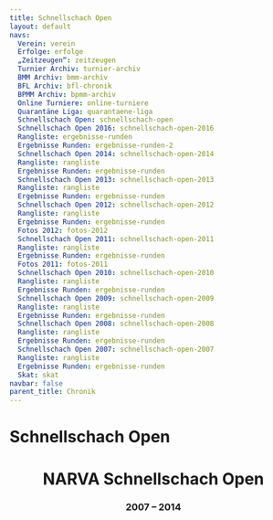 ```yaml
---
title: Schnellschach Open 
layout: default
navs:
  Verein: verein
  Erfolge: erfolge
  „Zeitzeugen“: zeitzeugen
  Turnier Archiv: turnier-archiv
  BMM Archiv: bmm-archiv
  BFL Archiv: bfl-chronik
  BPMM Archiv: bpmm-archiv
  Online Turniere: online-turniere
  Quarantäne Liga: quarantaene-liga
  Schnellschach Open: schnellschach-open
  Schnellschach Open 2016: schnellschach-open-2016
  Rangliste: ergebnisse-runden
  Ergebnisse Runden: ergebnisse-runden-2
  Schnellschach Open 2014: schnellschach-open-2014
  Rangliste: rangliste
  Ergebnisse Runden: ergebnisse-runden
  Schnellschach Open 2013: schnellschach-open-2013
  Rangliste: rangliste
  Ergebnisse Runden: ergebnisse-runden
  Schnellschach Open 2012: schnellschach-open-2012
  Rangliste: rangliste
  Ergebnisse Runden: ergebnisse-runden
  Fotos 2012: fotos-2012
  Schnellschach Open 2011: schnellschach-open-2011
  Rangliste: rangliste
  Ergebnisse Runden: ergebnisse-runden
  Fotos 2011: fotos-2011
  Schnellschach Open 2010: schnellschach-open-2010
  Rangliste: rangliste
  Ergebnisse Runden: ergebnisse-runden
  Schnellschach Open 2009: schnellschach-open-2009
  Rangliste: rangliste
  Ergebnisse Runden: ergebnisse-runden
  Schnellschach Open 2008: schnellschach-open-2008
  Rangliste: rangliste
  Ergebnisse Runden: ergebnisse-runden
  Schnellschach Open 2007: schnellschach-open-2007
  Rangliste: rangliste
  Ergebnisse Runden: ergebnisse-runden
  Skat: skat
navbar: false
parent_title: Chronik
---
```

<div class="post-128 page type-page status-publish hentry" id="post-128">
<h1 class="entry-title">Schnellschach Open</h1>
<div class="entry-content">
<h1 class="heading1" id="a1" style="text-align: center;">NARVA Schnellschach Open</h1>
<h3 class="heading3" id="a2" style="text-align: center;">2007 – 2014</h3>
<div class="supsystic-table-loader spinner"></div><div class="supsystic-tables-wrap" id="supsystic-table-9_16550" style=" visibility: hidden; "><table class="supsystic-table border compact nowrap lightboxImg cell-border" data-auto-index="off" data-currency-format="$1,000.00" data-date-format="DD.MM.YYYY" data-features='["auto_width","after_table_loaded_script"]' data-from-history="0" data-head="on" data-head-rows-count="1" data-id="9" data-lang="German" data-lightbox-img="" data-merged="[]" data-override='{"emptyTable":"","info":"","infoEmpty":"","infoFiltered":"","lengthMenu":"","search":"","zeroRecords":"","file":"German"}' data-pagination-length="50,100,All" data-percent-format="10.00%" data-responsive-mode="0" data-search-value="" data-searching-settings='{"minChars":"0"}' data-time-format="HH:mm" data-title="Die Sieger" data-view-id="9_16550" id="supsystic-table-9"><thead><tr><th class="bold htCenter color-121111 bg-5893a3" data-cell-id="A1" data-cell-type="text" data-db-index="1" data-order="Jahr" data-original-value="Jahr" data-x="0" data-y="1">Jahr </th><th class="bold htCenter color-121111 bg-5893a3" data-cell-id="B1" data-cell-type="text" data-db-index="1" data-order="Sieger" data-original-value="Sieger" data-x="1" data-y="1">Sieger </th><th class="bold htCenter color-121111 bg-5893a3" data-cell-id="C1" data-cell-type="text" data-db-index="1" data-order="Verein" data-original-value="Verein" data-x="2" data-y="1">Verein </th></tr></thead><tbody><tr><td class="" data-cell-format-type="number" data-cell-id="A2" data-cell-type="text" data-db-index="2" data-order="2016" data-original-value="2016" data-x="0" data-y="2">2016 </td><td class="" data-cell-id="B2" data-cell-type="text" data-db-index="2" data-order="Peter Hintze" data-original-value="Peter Hintze" data-x="1" data-y="2">Peter Hintze </td><td class="" data-cell-id="C2" data-cell-type="text" data-db-index="2" data-order="SC Zugzwang 95 e.V." data-original-value="SC Zugzwang 95 e.V." data-x="2" data-y="2">SC Zugzwang 95 e.V. </td></tr><tr><td class="bg-d9d0d9" data-cell-format-type="number" data-cell-id="A3" data-cell-type="text" data-db-index="3" data-order="2015" data-original-value="2015" data-x="0" data-y="3">2015 </td><td class="bg-d9d0d9" data-cell-id="B3" data-cell-type="text" data-db-index="3" data-order="kein Turnier" data-original-value="kein Turnier" data-x="1" data-y="3">kein Turnier </td><td class="bg-d9d0d9" data-cell-id="C3" data-cell-type="text" data-db-index="3" data-order="" data-original-value="" data-x="2" data-y="3"></td></tr><tr><td class="" data-cell-format-type="number" data-cell-id="A4" data-cell-type="text" data-db-index="4" data-order="2014" data-original-value="2014" data-x="0" data-y="4">2014 </td><td class="" data-cell-id="B4" data-cell-type="text" data-db-index="4" data-order="Lars Vollbrecht " data-original-value="Lars Vollbrecht " data-x="1" data-y="4">Lars Vollbrecht </td><td class="" data-cell-id="C4" data-cell-type="text" data-db-index="4" data-order="SF Siemensstadt " data-original-value="SF Siemensstadt " data-x="2" data-y="4">SF Siemensstadt </td></tr><tr><td class="" data-cell-format-type="number" data-cell-id="A5" data-cell-type="text" data-db-index="5" data-order="2013" data-original-value="2013" data-x="0" data-y="5">2013 </td><td class="" data-cell-id="B5" data-cell-type="text" data-db-index="5" data-order="GM Sergey Kalinitschew" data-original-value="GM Sergey Kalinitschew" data-x="1" data-y="5">GM Sergey Kalinitschew </td><td class="" data-cell-id="C5" data-cell-type="text" data-db-index="5" data-order="SC Kreuzberg e.V. " data-original-value="SC Kreuzberg e.V. " data-x="2" data-y="5">SC Kreuzberg e.V. </td></tr><tr><td class="" data-cell-format-type="number" data-cell-id="A6" data-cell-type="text" data-db-index="6" data-order="2012" data-original-value="2012" data-x="0" data-y="6">2012 </td><td class="" data-cell-id="B6" data-cell-type="text" data-db-index="6" data-order="GM Martin Krämer " data-original-value="GM Martin Krämer " data-x="1" data-y="6">GM Martin Krämer </td><td class="" data-cell-id="C6" data-cell-type="text" data-db-index="6" data-order="Sfrd. Berlin 1903 e.V. " data-original-value="Sfrd. Berlin 1903 e.V. " data-x="2" data-y="6">Sfrd. Berlin 1903 e.V. </td></tr><tr><td class="" data-cell-format-type="number" data-cell-id="A7" data-cell-type="text" data-db-index="7" data-order="2011" data-original-value="2011" data-x="0" data-y="7">2011 </td><td class="" data-cell-id="B7" data-cell-type="text" data-db-index="7" data-order="IM Ulf von Herman " data-original-value="IM Ulf von Herman " data-x="1" data-y="7">IM Ulf von Herman </td><td class="" data-cell-id="C7" data-cell-type="text" data-db-index="7" data-order="SK König Tegel 1949 e.V. " data-original-value="SK König Tegel 1949 e.V. " data-x="2" data-y="7">SK König Tegel 1949 e.V. </td></tr><tr><td class="" data-cell-format-type="number" data-cell-id="A8" data-cell-type="text" data-db-index="8" data-order="2010" data-original-value="2010" data-x="0" data-y="8">2010 </td><td class="" data-cell-id="B8" data-cell-type="text" data-db-index="8" data-order="FM Dirk Paulsen " data-original-value="FM Dirk Paulsen " data-x="1" data-y="8">FM Dirk Paulsen </td><td class="" data-cell-id="C8" data-cell-type="text" data-db-index="8" data-order="SG Lasker Steglitz-Wilmersdorf " data-original-value="SG Lasker Steglitz-Wilmersdorf " data-x="2" data-y="8">SG Lasker Steglitz-Wilmersdorf </td></tr><tr><td class="" data-cell-format-type="number" data-cell-id="A9" data-cell-type="text" data-db-index="9" data-order="2009" data-original-value="2009" data-x="0" data-y="9">2009 </td><td class="" data-cell-id="B9" data-cell-type="text" data-db-index="9" data-order="Manfred Lenhardt " data-original-value="Manfred Lenhardt " data-x="1" data-y="9">Manfred Lenhardt </td><td class="" data-cell-id="C9" data-cell-type="text" data-db-index="9" data-order="SC Weisse Dame " data-original-value="SC Weisse Dame " data-x="2" data-y="9">SC Weisse Dame </td></tr><tr><td class="" data-cell-format-type="number" data-cell-id="A10" data-cell-type="text" data-db-index="10" data-order="2008" data-original-value="2008" data-x="0" data-y="10">2008 </td><td class="" data-cell-id="B10" data-cell-type="text" data-db-index="10" data-order="Peter Hintze " data-original-value="Peter Hintze " data-x="1" data-y="10">Peter Hintze </td><td class="" data-cell-id="C10" data-cell-type="text" data-db-index="10" data-order="SC Zugzwang 95 e.V. " data-original-value="SC Zugzwang 95 e.V. " data-x="2" data-y="10">SC Zugzwang 95 e.V. </td></tr><tr><td class="" data-cell-format-type="number" data-cell-id="A11" data-cell-type="text" data-db-index="11" data-order="2007" data-original-value="2007" data-x="0" data-y="11">2007 </td><td class="" data-cell-id="B11" data-cell-type="text" data-db-index="11" data-order="Gregor Spieß " data-original-value="Gregor Spieß " data-x="1" data-y="11">Gregor Spieß </td><td class="" data-cell-id="C11" data-cell-type="text" data-db-index="11" data-order="SV Empor Berlin " data-original-value="SV Empor Berlin " data-x="2" data-y="11">SV Empor Berlin </td></tr></tbody></table><!-- /#supsystic-table-9.supsystic-table --></div><!-- /.supsystic-tables-wrap --><!-- Tables Generator by Supsystic --><!-- Version:1.10.12 --><!-- http://supsystic.com/ -->
<div class="supsystic-table-loader spinner"></div><div class="supsystic-tables-wrap" id="supsystic-table-10_21663" style=" visibility: hidden; "><table class="supsystic-table border compact nowrap lightboxImg cell-border" data-auto-index="off" data-currency-format="$1,000.00" data-date-format="DD.MM.YYYY" data-features='["auto_width"]' data-from-history="0" data-head="on" data-id="10" data-lang="German" data-lightbox-img="" data-merged="[]" data-override='{"file":"German","emptyTable":"","info":"","infoEmpty":"","infoFiltered":"","lengthMenu":"","search":"","zeroRecords":""}' data-pagination-length="50,100,All" data-percent-format="10.00%" data-responsive-mode="0" data-search-value="" data-time-format="HH:mm" data-title="Der Beste U18 Spieler" data-view-id="10_21663" id="supsystic-table-10"><thead><tr><th class="bold color-080808 htCenter bg-5893a3" data-cell-id="A1" data-cell-type="text" data-db-index="1" data-order="Jahr" data-original-value="Jahr" data-x="0" data-y="1">Jahr </th><th class="bold color-080808 htCenter bg-5893a3" data-cell-id="B1" data-cell-type="text" data-db-index="1" data-order="Sieger" data-original-value="Sieger" data-x="1" data-y="1">Sieger </th><th class="bold color-080808 htCenter bg-5893a3" data-cell-id="C1" data-cell-type="text" data-db-index="1" data-order="Verein" data-original-value="Verein" data-x="2" data-y="1">Verein </th></tr></thead><tbody><tr><td class="" data-cell-id="A2" data-cell-type="text" data-db-index="2" data-order="2016" data-original-value="2016" data-x="0" data-y="2">2016 </td><td class="" data-cell-id="B2" data-cell-type="text" data-db-index="2" data-order="Nikolai Nitsche" data-original-value="Nikolai Nitsche" data-x="1" data-y="2">Nikolai Nitsche </td><td class="" data-cell-id="C2" data-cell-type="text" data-db-index="2" data-order="SV Empor Berlin" data-original-value="SV Empor Berlin" data-x="2" data-y="2">SV Empor Berlin </td></tr><tr><td class="bg-d9d0d9" data-cell-id="A3" data-cell-type="text" data-db-index="3" data-order="2015" data-original-value="2015" data-x="0" data-y="3">2015 </td><td class="bg-d9d0d9" data-cell-id="B3" data-cell-type="text" data-db-index="3" data-order="kein Turnier" data-original-value="kein Turnier" data-x="1" data-y="3">kein Turnier </td><td class="bg-d9d0d9" data-cell-id="C3" data-cell-type="text" data-db-index="3" data-order="" data-original-value="" data-x="2" data-y="3"></td></tr><tr><td class="" data-cell-id="A4" data-cell-type="text" data-db-index="4" data-order="2014" data-original-value="2014" data-x="0" data-y="4">2014 </td><td class="" data-cell-id="B4" data-cell-type="text" data-db-index="4" data-order="keiner am Start " data-original-value="keiner am Start " data-x="1" data-y="4">keiner am Start </td><td class="" data-cell-id="C4" data-cell-type="text" data-db-index="4" data-order="" data-original-value="" data-x="2" data-y="4"></td></tr><tr><td class="" data-cell-id="A5" data-cell-type="text" data-db-index="5" data-order="2013" data-original-value="2013" data-x="0" data-y="5">2013 </td><td class="" data-cell-id="B5" data-cell-type="text" data-db-index="5" data-order="Jirawat Wierzbicki " data-original-value="Jirawat Wierzbicki " data-x="1" data-y="5">Jirawat Wierzbicki </td><td class="" data-cell-id="C5" data-cell-type="text" data-db-index="5" data-order="TuS Makkabi Berlin " data-original-value="TuS Makkabi Berlin " data-x="2" data-y="5">TuS Makkabi Berlin </td></tr><tr><td class="" data-cell-id="A6" data-cell-type="text" data-db-index="6" data-order="2012" data-original-value="2012" data-x="0" data-y="6">2012 </td><td class="" data-cell-id="B6" data-cell-type="text" data-db-index="6" data-order="Nils Torzinski " data-original-value="Nils Torzinski " data-x="1" data-y="6">Nils Torzinski </td><td class="" data-cell-id="C6" data-cell-type="text" data-db-index="6" data-order="Schachunion Berlin e.V. " data-original-value="Schachunion Berlin e.V. " data-x="2" data-y="6">Schachunion Berlin e.V. </td></tr><tr><td class="" data-cell-id="A7" data-cell-type="text" data-db-index="7" data-order="2011" data-original-value="2011" data-x="0" data-y="7">2011 </td><td class="" data-cell-id="B7" data-cell-type="text" data-db-index="7" data-order="Jirawat Wierzbicki " data-original-value="Jirawat Wierzbicki " data-x="1" data-y="7">Jirawat Wierzbicki </td><td class="" data-cell-id="C7" data-cell-type="text" data-db-index="7" data-order="TuS Makkabi Berlin " data-original-value="TuS Makkabi Berlin " data-x="2" data-y="7">TuS Makkabi Berlin </td></tr><tr><td class="" data-cell-id="A8" data-cell-type="text" data-db-index="8" data-order="2010" data-original-value="2010" data-x="0" data-y="8">2010 </td><td class="" data-cell-id="B8" data-cell-type="text" data-db-index="8" data-order="Caner Kazman " data-original-value="Caner Kazman " data-x="1" data-y="8">Caner Kazman </td><td class="" data-cell-id="C8" data-cell-type="text" data-db-index="8" data-order="SV Empor Berlin " data-original-value="SV Empor Berlin " data-x="2" data-y="8">SV Empor Berlin </td></tr><tr><td class="" data-cell-id="A9" data-cell-type="text" data-db-index="9" data-order="2009" data-original-value="2009" data-x="0" data-y="9">2009 </td><td class="" data-cell-id="B9" data-cell-type="text" data-db-index="9" data-order="Jirawat Wierzbicki " data-original-value="Jirawat Wierzbicki " data-x="1" data-y="9">Jirawat Wierzbicki </td><td class="" data-cell-id="C9" data-cell-type="text" data-db-index="9" data-order="SG Grün-Weiß Baumschulenweg " data-original-value="SG Grün-Weiß Baumschulenweg " data-x="2" data-y="9">SG Grün-Weiß Baumschulenweg </td></tr><tr><td class="" data-cell-id="A10" data-cell-type="text" data-db-index="10" data-order="2008" data-original-value="2008" data-x="0" data-y="10">2008 </td><td class="" data-cell-id="B10" data-cell-type="text" data-db-index="10" data-order="Cosmin Alexandru Ivascu " data-original-value="Cosmin Alexandru Ivascu " data-x="1" data-y="10">Cosmin Alexandru Ivascu </td><td class="" data-cell-id="C10" data-cell-type="text" data-db-index="10" data-order="SC Rotation Pankow " data-original-value="SC Rotation Pankow " data-x="2" data-y="10">SC Rotation Pankow </td></tr><tr><td class="" data-cell-id="A11" data-cell-type="text" data-db-index="11" data-order="2007" data-original-value="2007" data-x="0" data-y="11">2007 </td><td class="" data-cell-id="B11" data-cell-type="text" data-db-index="11" data-order="Friedrich Koch " data-original-value="Friedrich Koch " data-x="1" data-y="11">Friedrich Koch </td><td class="" data-cell-id="C11" data-cell-type="text" data-db-index="11" data-order="SV Empor Berlin " data-original-value="SV Empor Berlin " data-x="2" data-y="11">SV Empor Berlin </td></tr></tbody></table><!-- /#supsystic-table-10.supsystic-table --></div><!-- /.supsystic-tables-wrap --><!-- Tables Generator by Supsystic --><!-- Version:1.10.12 --><!-- http://supsystic.com/ -->
<div class="supsystic-table-loader spinner"></div><div class="supsystic-tables-wrap" id="supsystic-table-11_36486" style=" visibility: hidden; "><table class="supsystic-table border compact nowrap lightboxImg cell-border" data-auto-index="off" data-currency-format="$1,000.00" data-date-format="DD.MM.YYYY" data-features='["auto_width"]' data-from-history="0" data-head="on" data-id="11" data-lang="German" data-lightbox-img="" data-merged="[]" data-override='{"file":"German","emptyTable":"","info":"","infoEmpty":"","infoFiltered":"","lengthMenu":"","search":"","zeroRecords":""}' data-pagination-length="50,100,All" data-percent-format="10.00%" data-responsive-mode="0" data-search-value="" data-time-format="HH:mm" data-title="Der Beste Senior" data-view-id="11_36486" id="supsystic-table-11"><thead><tr><th class="bold color-0a0a0a htCenter bg-5893a3" data-cell-id="A1" data-cell-type="text" data-db-index="1" data-order="Jahr" data-original-value="Jahr" data-x="0" data-y="1">Jahr </th><th class="bold color-0a0a0a htCenter bg-5893a3" data-cell-id="B1" data-cell-type="text" data-db-index="1" data-order="Sieger" data-original-value="Sieger" data-x="1" data-y="1">Sieger </th><th class="bold color-0a0a0a htCenter bg-5893a3" data-cell-id="C1" data-cell-type="text" data-db-index="1" data-order="Verein" data-original-value="Verein" data-x="2" data-y="1">Verein </th></tr></thead><tbody><tr><td class="" data-cell-id="A2" data-cell-type="text" data-db-index="2" data-order="2016" data-original-value="2016" data-x="0" data-y="2">2016 </td><td class="" data-cell-id="B2" data-cell-type="text" data-db-index="2" data-order="Dr.Hans Dieter Maetzing " data-original-value="Dr.Hans Dieter Maetzing " data-x="1" data-y="2">Dr.Hans Dieter Maetzing </td><td class="" data-cell-id="C2" data-cell-type="text" data-db-index="2" data-order="SG Narva Berlin e.V. " data-original-value="SG Narva Berlin e.V. " data-x="2" data-y="2">SG Narva Berlin e.V. </td></tr><tr><td class="bg-d9d0d9" data-cell-id="A3" data-cell-type="text" data-db-index="3" data-order="2015" data-original-value="2015" data-x="0" data-y="3">2015 </td><td class="bg-d9d0d9" data-cell-id="B3" data-cell-type="text" data-db-index="3" data-order="kein Turnier" data-original-value="kein Turnier" data-x="1" data-y="3">kein Turnier </td><td class="bg-d9d0d9" data-cell-id="C3" data-cell-type="text" data-db-index="3" data-order="" data-original-value="" data-x="2" data-y="3"></td></tr><tr><td class="" data-cell-id="A4" data-cell-type="text" data-db-index="4" data-order="2014" data-original-value="2014" data-x="0" data-y="4">2014 </td><td class="" data-cell-id="B4" data-cell-type="text" data-db-index="4" data-order="Dr.Hans Dieter Maetzing " data-original-value="Dr.Hans Dieter Maetzing " data-x="1" data-y="4">Dr.Hans Dieter Maetzing </td><td class="" data-cell-id="C4" data-cell-type="text" data-db-index="4" data-order="SG Narva Berlin e.V. " data-original-value="SG Narva Berlin e.V. " data-x="2" data-y="4">SG Narva Berlin e.V. </td></tr><tr><td class="" data-cell-id="A5" data-cell-type="text" data-db-index="5" data-order="2013" data-original-value="2013" data-x="0" data-y="5">2013 </td><td class="" data-cell-id="B5" data-cell-type="text" data-db-index="5" data-order="Dr.Hans Dieter Maetzing " data-original-value="Dr.Hans Dieter Maetzing " data-x="1" data-y="5">Dr.Hans Dieter Maetzing </td><td class="" data-cell-id="C5" data-cell-type="text" data-db-index="5" data-order="SG Narva Berlin e.V. " data-original-value="SG Narva Berlin e.V. " data-x="2" data-y="5">SG Narva Berlin e.V. </td></tr><tr><td class="" data-cell-id="A6" data-cell-type="text" data-db-index="6" data-order="2012" data-original-value="2012" data-x="0" data-y="6">2012 </td><td class="" data-cell-id="B6" data-cell-type="text" data-db-index="6" data-order="Dr.Hans Dieter Maetzing " data-original-value="Dr.Hans Dieter Maetzing " data-x="1" data-y="6">Dr.Hans Dieter Maetzing </td><td class="" data-cell-id="C6" data-cell-type="text" data-db-index="6" data-order="SG Narva Berlin e.V. " data-original-value="SG Narva Berlin e.V. " data-x="2" data-y="6">SG Narva Berlin e.V. </td></tr><tr><td class="" data-cell-id="A7" data-cell-type="text" data-db-index="7" data-order="2011" data-original-value="2011" data-x="0" data-y="7">2011 </td><td class="" data-cell-id="B7" data-cell-type="text" data-db-index="7" data-order="Erik Allgaier " data-original-value="Erik Allgaier " data-x="1" data-y="7">Erik Allgaier </td><td class="" data-cell-id="C7" data-cell-type="text" data-db-index="7" data-order="Betriebsschach BVG Helmholtz " data-original-value="Betriebsschach BVG Helmholtz " data-x="2" data-y="7">Betriebsschach BVG Helmholtz </td></tr><tr><td class="" data-cell-id="A8" data-cell-type="text" data-db-index="8" data-order="2010" data-original-value="2010" data-x="0" data-y="8">2010 </td><td class="" data-cell-id="B8" data-cell-type="text" data-db-index="8" data-order="Werner Püschel " data-original-value="Werner Püschel " data-x="1" data-y="8">Werner Püschel </td><td class="" data-cell-id="C8" data-cell-type="text" data-db-index="8" data-order="SG Lasker Steglitz-Wilmersdorf " data-original-value="SG Lasker Steglitz-Wilmersdorf " data-x="2" data-y="8">SG Lasker Steglitz-Wilmersdorf </td></tr><tr><td class="" data-cell-id="A9" data-cell-type="text" data-db-index="9" data-order="2009" data-original-value="2009" data-x="0" data-y="9">2009 </td><td class="" data-cell-id="B9" data-cell-type="text" data-db-index="9" data-order="Dr.Hans Dieter Maetzing " data-original-value="Dr.Hans Dieter Maetzing " data-x="1" data-y="9">Dr.Hans Dieter Maetzing </td><td class="" data-cell-id="C9" data-cell-type="text" data-db-index="9" data-order="SG Narva Berlin e.V. " data-original-value="SG Narva Berlin e.V. " data-x="2" data-y="9">SG Narva Berlin e.V. </td></tr><tr><td class="" data-cell-id="A10" data-cell-type="text" data-db-index="10" data-order="2008" data-original-value="2008" data-x="0" data-y="10">2008 </td><td class="" data-cell-id="B10" data-cell-type="text" data-db-index="10" data-order="Horst Kaiser " data-original-value="Horst Kaiser " data-x="1" data-y="10">Horst Kaiser </td><td class="" data-cell-id="C10" data-cell-type="text" data-db-index="10" data-order="DB/BSW Deutsche Bahn " data-original-value="DB/BSW Deutsche Bahn " data-x="2" data-y="10">DB/BSW Deutsche Bahn </td></tr><tr><td class="" data-cell-id="A11" data-cell-type="text" data-db-index="11" data-order="2007" data-original-value="2007" data-x="0" data-y="11">2007 </td><td class="" data-cell-id="B11" data-cell-type="text" data-db-index="11" data-order="nicht ausgewertet " data-original-value="nicht ausgewertet " data-x="1" data-y="11">nicht ausgewertet </td><td class="" data-cell-id="C11" data-cell-type="text" data-db-index="11" data-order="" data-original-value="" data-x="2" data-y="11"></td></tr></tbody></table><!-- /#supsystic-table-11.supsystic-table --></div><!-- /.supsystic-tables-wrap --><!-- Tables Generator by Supsystic --><!-- Version:1.10.12 --><!-- http://supsystic.com/ -->
<div class="supsystic-table-loader spinner"></div><div class="supsystic-tables-wrap" id="supsystic-table-12_44160" style=" visibility: hidden; "><table class="supsystic-table border compact nowrap lightboxImg cell-border" data-auto-index="off" data-currency-format="$1,000.00" data-date-format="DD.MM.YYYY" data-features='["auto_width"]' data-from-history="0" data-head="on" data-id="12" data-lang="German" data-lightbox-img="" data-merged="[]" data-override='{"file":"German","emptyTable":"","info":"","infoEmpty":"","infoFiltered":"","lengthMenu":"","search":"","zeroRecords":""}' data-pagination-length="50,100,All" data-percent-format="10.00%" data-responsive-mode="0" data-search-value="" data-time-format="HH:mm" data-title="Der Beste Narva Spieler" data-view-id="12_44160" id="supsystic-table-12"><thead><tr><th class="bold color-080808 bg-5893a3 htCenter" data-cell-id="A1" data-cell-type="text" data-db-index="1" data-order="Jahr" data-original-value="Jahr" data-x="0" data-y="1">Jahr </th><th class="bold color-080808 bg-5893a3 htCenter" data-cell-id="B1" data-cell-type="text" data-db-index="1" data-order="Sieger" data-original-value="Sieger" data-x="1" data-y="1">Sieger </th><th class="bold color-080808 bg-5893a3 htCenter" data-cell-id="C1" data-cell-type="text" data-db-index="1" data-order="Platz Gesamt" data-original-value="Platz Gesamt" data-x="2" data-y="1">Platz Gesamt </th></tr></thead><tbody><tr><td class="" data-cell-id="A2" data-cell-type="text" data-db-index="2" data-order="2016" data-original-value="2016" data-x="0" data-y="2">2016 </td><td class="" data-cell-id="B2" data-cell-type="text" data-db-index="2" data-order="Rudolf Lange" data-original-value="Rudolf Lange" data-x="1" data-y="2">Rudolf Lange </td><td class="" data-cell-id="C2" data-cell-type="text" data-db-index="2" data-order="8." data-original-value="8." data-x="2" data-y="2">8. </td></tr><tr><td class="bg-d9d0d9" data-cell-id="A3" data-cell-type="text" data-db-index="3" data-order="2015" data-original-value="2015" data-x="0" data-y="3">2015 </td><td class="bg-d9d0d9" data-cell-id="B3" data-cell-type="text" data-db-index="3" data-order="kein Turnier" data-original-value="kein Turnier" data-x="1" data-y="3">kein Turnier </td><td class="bg-d9d0d9" data-cell-id="C3" data-cell-type="text" data-db-index="3" data-order="" data-original-value="" data-x="2" data-y="3"></td></tr><tr><td class="" data-cell-id="A4" data-cell-type="text" data-db-index="4" data-order="2014" data-original-value="2014" data-x="0" data-y="4">2014 </td><td class="" data-cell-id="B4" data-cell-type="text" data-db-index="4" data-order="Rudolf Lange " data-original-value="Rudolf Lange " data-x="1" data-y="4">Rudolf Lange </td><td class="" data-cell-id="C4" data-cell-type="text" data-db-index="4" data-order="4." data-original-value="4." data-x="2" data-y="4">4. </td></tr><tr><td class="" data-cell-id="A5" data-cell-type="text" data-db-index="5" data-order="2013" data-original-value="2013" data-x="0" data-y="5">2013 </td><td class="" data-cell-id="B5" data-cell-type="text" data-db-index="5" data-order="Dr.Hans Dieter Maetzing " data-original-value="Dr.Hans Dieter Maetzing " data-x="1" data-y="5">Dr.Hans Dieter Maetzing </td><td class="" data-cell-id="C5" data-cell-type="text" data-db-index="5" data-order="9." data-original-value="9." data-x="2" data-y="5">9. </td></tr><tr><td class="" data-cell-id="A6" data-cell-type="text" data-db-index="6" data-order="2012" data-original-value="2012" data-x="0" data-y="6">2012 </td><td class="" data-cell-id="B6" data-cell-type="text" data-db-index="6" data-order="Dr.Hans Dieter Maetzing " data-original-value="Dr.Hans Dieter Maetzing " data-x="1" data-y="6">Dr.Hans Dieter Maetzing </td><td class="" data-cell-id="C6" data-cell-type="text" data-db-index="6" data-order="11." data-original-value="11." data-x="2" data-y="6">11. </td></tr><tr><td class="" data-cell-id="A7" data-cell-type="text" data-db-index="7" data-order="2011" data-original-value="2011" data-x="0" data-y="7">2011 </td><td class="" data-cell-id="B7" data-cell-type="text" data-db-index="7" data-order="Tomas Segerberg " data-original-value="Tomas Segerberg " data-x="1" data-y="7">Tomas Segerberg </td><td class="" data-cell-id="C7" data-cell-type="text" data-db-index="7" data-order="5." data-original-value="5." data-x="2" data-y="7">5. </td></tr><tr><td class="" data-cell-id="A8" data-cell-type="text" data-db-index="8" data-order="2010" data-original-value="2010" data-x="0" data-y="8">2010 </td><td class="" data-cell-id="B8" data-cell-type="text" data-db-index="8" data-order="Rudolf Lange " data-original-value="Rudolf Lange " data-x="1" data-y="8">Rudolf Lange </td><td class="" data-cell-id="C8" data-cell-type="text" data-db-index="8" data-order="14." data-original-value="14." data-x="2" data-y="8">14. </td></tr><tr><td class="" data-cell-id="A9" data-cell-type="text" data-db-index="9" data-order="2009" data-original-value="2009" data-x="0" data-y="9">2009 </td><td class="" data-cell-id="B9" data-cell-type="text" data-db-index="9" data-order="Dr.Hans Dieter Maetzing " data-original-value="Dr.Hans Dieter Maetzing " data-x="1" data-y="9">Dr.Hans Dieter Maetzing </td><td class="" data-cell-id="C9" data-cell-type="text" data-db-index="9" data-order="4." data-original-value="4." data-x="2" data-y="9">4. </td></tr><tr><td class="" data-cell-id="A10" data-cell-type="text" data-db-index="10" data-order="2008" data-original-value="2008" data-x="0" data-y="10">2008 </td><td class="" data-cell-id="B10" data-cell-type="text" data-db-index="10" data-order="Rudolf Dvorsky " data-original-value="Rudolf Dvorsky " data-x="1" data-y="10">Rudolf Dvorsky </td><td class="" data-cell-id="C10" data-cell-type="text" data-db-index="10" data-order="5." data-original-value="5." data-x="2" data-y="10">5. </td></tr><tr><td class="" data-cell-id="A11" data-cell-type="text" data-db-index="11" data-order="2007" data-original-value="2007" data-x="0" data-y="11">2007 </td><td class="" data-cell-id="B11" data-cell-type="text" data-db-index="11" data-order="Rudolf Dvorsky " data-original-value="Rudolf Dvorsky " data-x="1" data-y="11">Rudolf Dvorsky </td><td class="" data-cell-id="C11" data-cell-type="text" data-db-index="11" data-order="10." data-original-value="10." data-x="2" data-y="11">10. </td></tr></tbody></table><!-- /#supsystic-table-12.supsystic-table --></div><!-- /.supsystic-tables-wrap --><!-- Tables Generator by Supsystic --><!-- Version:1.10.12 --><!-- http://supsystic.com/ -->
<div class="supsystic-table-loader spinner"></div><div class="supsystic-tables-wrap" id="supsystic-table-13_17271" style=" visibility: hidden; "><table class="supsystic-table border compact nowrap lightboxImg cell-border" data-auto-index="off" data-currency-format="$1,000.00" data-date-format="DD.MM.YYYY" data-features='["auto_width"]' data-from-history="0" data-head="on" data-id="13" data-lang="German" data-lightbox-img="" data-merged="[]" data-override='{"file":"German","emptyTable":"","info":"","infoEmpty":"","infoFiltered":"","lengthMenu":"","search":"","zeroRecords":""}' data-pagination-length="50,100,All" data-percent-format="10.00%" data-responsive-mode="0" data-search-value="" data-time-format="HH:mm" data-title="Schnellschach Open Rangliste" data-view-id="13_17271" id="supsystic-table-13"><thead><tr><th class="bold color-000000 htCenter bg-5893a3" data-cell-id="A1" data-cell-type="text" data-db-index="1" data-order="Name" data-original-value="Name" data-x="0" data-y="1">Name </th><th class="bold color-000000 htCenter bg-5893a3" data-cell-id="B1" data-cell-type="text" data-db-index="1" data-order="Punkte" data-original-value="Punkte" data-x="1" data-y="1">Punkte </th><th class="bold color-000000 htCenter bg-5893a3" data-cell-id="C1" data-cell-type="text" data-db-index="1" data-order="Teilnahmen" data-original-value="Teilnahmen" data-x="2" data-y="1">Teilnahmen </th></tr></thead><tbody><tr><td class="" data-cell-id="A2" data-cell-type="text" data-db-index="2" data-order="Lange,Rudolf" data-original-value="Lange,Rudolf" data-x="0" data-y="2">Lange,Rudolf </td><td class="" data-cell-id="B2" data-cell-type="text" data-db-index="2" data-order="22,0" data-original-value="22,0" data-x="1" data-y="2">22,0 </td><td class="" data-cell-id="C2" data-cell-type="text" data-db-index="2" data-order="7" data-original-value="7" data-x="2" data-y="2">7 </td></tr><tr><td class="" data-cell-id="A3" data-cell-type="text" data-db-index="3" data-order="Hahlbohm,Matthias" data-original-value="Hahlbohm,Matthias" data-x="0" data-y="3">Hahlbohm,Matthias </td><td class="" data-cell-id="B3" data-cell-type="text" data-db-index="3" data-order="18,5" data-original-value="18,5" data-x="1" data-y="3">18,5 </td><td class="" data-cell-id="C3" data-cell-type="text" data-db-index="3" data-order="5" data-original-value="5" data-x="2" data-y="3">5 </td></tr><tr><td class="" data-cell-id="A4" data-cell-type="text" data-db-index="4" data-order="Maetzing,Hans-Dieter,Dr." data-original-value="Maetzing,Hans-Dieter,Dr." data-x="0" data-y="4">Maetzing,Hans-Dieter,Dr. </td><td class="" data-cell-id="B4" data-cell-type="text" data-db-index="4" data-order="18,0" data-original-value="18,0" data-x="1" data-y="4">18,0 </td><td class="" data-cell-id="C4" data-cell-type="text" data-db-index="4" data-order="5" data-original-value="5" data-x="2" data-y="4">5 </td></tr><tr><td class="" data-cell-id="A5" data-cell-type="text" data-db-index="5" data-order="Pröschild,Matthias" data-original-value="Pröschild,Matthias" data-x="0" data-y="5">Pröschild,Matthias </td><td class="" data-cell-id="B5" data-cell-type="text" data-db-index="5" data-order="14,5" data-original-value="14,5" data-x="1" data-y="5">14,5 </td><td class="" data-cell-id="C5" data-cell-type="text" data-db-index="5" data-order="4" data-original-value="4" data-x="2" data-y="5">4 </td></tr><tr><td class="" data-cell-id="A6" data-cell-type="text" data-db-index="6" data-order="Wierzbicki,Jan-Daniel" data-original-value="Wierzbicki,Jan-Daniel" data-x="0" data-y="6">Wierzbicki,Jan-Daniel </td><td class="" data-cell-id="B6" data-cell-type="text" data-db-index="6" data-order="14,5" data-original-value="14,5" data-x="1" data-y="6">14,5 </td><td class="" data-cell-id="C6" data-cell-type="text" data-db-index="6" data-order="4" data-original-value="4" data-x="2" data-y="6">4 </td></tr><tr><td class="" data-cell-id="A7" data-cell-type="text" data-db-index="7" data-order="Fitzke,Ulrich" data-original-value="Fitzke,Ulrich" data-x="0" data-y="7">Fitzke,Ulrich </td><td class="" data-cell-id="B7" data-cell-type="text" data-db-index="7" data-order="14,5" data-original-value="14,5" data-x="1" data-y="7">14,5 </td><td class="" data-cell-id="C7" data-cell-type="text" data-db-index="7" data-order="5" data-original-value="5" data-x="2" data-y="7">5 </td></tr><tr><td class="" data-cell-id="A8" data-cell-type="text" data-db-index="8" data-order="Zeidler,Uwe" data-original-value="Zeidler,Uwe" data-x="0" data-y="8">Zeidler,Uwe </td><td class="" data-cell-id="B8" data-cell-type="text" data-db-index="8" data-order="14,5" data-original-value="14,5" data-x="1" data-y="8">14,5 </td><td class="" data-cell-id="C8" data-cell-type="text" data-db-index="8" data-order="4" data-original-value="4" data-x="2" data-y="8">4 </td></tr><tr><td class="" data-cell-id="A9" data-cell-type="text" data-db-index="9" data-order="Segerberg,Tomas" data-original-value="Segerberg,Tomas" data-x="0" data-y="9">Segerberg,Tomas </td><td class="" data-cell-id="B9" data-cell-type="text" data-db-index="9" data-order="13,5" data-original-value="13,5" data-x="1" data-y="9">13,5 </td><td class="" data-cell-id="C9" data-cell-type="text" data-db-index="9" data-order="3" data-original-value="3" data-x="2" data-y="9">3 </td></tr><tr><td class="" data-cell-id="A10" data-cell-type="text" data-db-index="10" data-order="Paulsen,Dirk,FM" data-original-value="Paulsen,Dirk,FM" data-x="0" data-y="10">Paulsen,Dirk,FM </td><td class="" data-cell-id="B10" data-cell-type="text" data-db-index="10" data-order="12,5" data-original-value="12,5" data-x="1" data-y="10">12,5 </td><td class="" data-cell-id="C10" data-cell-type="text" data-db-index="10" data-order="2" data-original-value="2" data-x="2" data-y="10">2 </td></tr><tr><td class="" data-cell-id="A11" data-cell-type="text" data-db-index="11" data-order="Idaczek,Günter" data-original-value="Idaczek,Günter" data-x="0" data-y="11">Idaczek,Günter </td><td class="" data-cell-id="B11" data-cell-type="text" data-db-index="11" data-order="12,0" data-original-value="12,0" data-x="1" data-y="11">12,0 </td><td class="" data-cell-id="C11" data-cell-type="text" data-db-index="11" data-order="3" data-original-value="3" data-x="2" data-y="11">3 </td></tr><tr><td class="" data-cell-id="A12" data-cell-type="text" data-db-index="12" data-order="Krefenstein,Sergej" data-original-value="Krefenstein,Sergej" data-x="0" data-y="12">Krefenstein,Sergej </td><td class="" data-cell-id="B12" data-cell-type="text" data-db-index="12" data-order="11,5" data-original-value="11,5" data-x="1" data-y="12">11,5 </td><td class="" data-cell-id="C12" data-cell-type="text" data-db-index="12" data-order="3" data-original-value="3" data-x="2" data-y="12">3 </td></tr><tr><td class="" data-cell-id="A13" data-cell-type="text" data-db-index="13" data-order="Von Herman,Ulf,IM" data-original-value="Von Herman,Ulf,IM" data-x="0" data-y="13">Von Herman,Ulf,IM </td><td class="" data-cell-id="B13" data-cell-type="text" data-db-index="13" data-order="11,0" data-original-value="11,0" data-x="1" data-y="13">11,0 </td><td class="" data-cell-id="C13" data-cell-type="text" data-db-index="13" data-order="2" data-original-value="2" data-x="2" data-y="13">2 </td></tr><tr><td class="" data-cell-id="A14" data-cell-type="text" data-db-index="14" data-order="Wierzbicki,Jirawat" data-original-value="Wierzbicki,Jirawat" data-x="0" data-y="14">Wierzbicki,Jirawat </td><td class="" data-cell-id="B14" data-cell-type="text" data-db-index="14" data-order="11,0" data-original-value="11,0" data-x="1" data-y="14">11,0 </td><td class="" data-cell-id="C14" data-cell-type="text" data-db-index="14" data-order="4" data-original-value="4" data-x="2" data-y="14">4 </td></tr><tr><td class="" data-cell-id="A15" data-cell-type="text" data-db-index="15" data-order="Kohlmeyer,Dagobert" data-original-value="Kohlmeyer,Dagobert" data-x="0" data-y="15">Kohlmeyer,Dagobert </td><td class="" data-cell-id="B15" data-cell-type="text" data-db-index="15" data-order="10,0" data-original-value="10,0" data-x="1" data-y="15">10,0 </td><td class="" data-cell-id="C15" data-cell-type="text" data-db-index="15" data-order="3" data-original-value="3" data-x="2" data-y="15">3 </td></tr><tr><td class="" data-cell-id="A16" data-cell-type="text" data-db-index="16" data-order="Vu,Philippe" data-original-value="Vu,Philippe" data-x="0" data-y="16">Vu,Philippe </td><td class="" data-cell-id="B16" data-cell-type="text" data-db-index="16" data-order="10,0" data-original-value="10,0" data-x="1" data-y="16">10,0 </td><td class="" data-cell-id="C16" data-cell-type="text" data-db-index="16" data-order="2" data-original-value="2" data-x="2" data-y="16">2 </td></tr><tr><td class="" data-cell-id="A17" data-cell-type="text" data-db-index="17" data-order="Mielke,Sven" data-original-value="Mielke,Sven" data-x="0" data-y="17">Mielke,Sven </td><td class="" data-cell-id="B17" data-cell-type="text" data-db-index="17" data-order="10,0" data-original-value="10,0" data-x="1" data-y="17">10,0 </td><td class="" data-cell-id="C17" data-cell-type="text" data-db-index="17" data-order="3" data-original-value="3" data-x="2" data-y="17">3 </td></tr><tr><td class="" data-cell-id="A18" data-cell-type="text" data-db-index="18" data-order="Kasper,Mike" data-original-value="Kasper,Mike" data-x="0" data-y="18">Kasper,Mike </td><td class="" data-cell-id="B18" data-cell-type="text" data-db-index="18" data-order="9,5" data-original-value="9,5" data-x="1" data-y="18">9,5 </td><td class="" data-cell-id="C18" data-cell-type="text" data-db-index="18" data-order="3" data-original-value="3" data-x="2" data-y="18">3 </td></tr><tr><td class="" data-cell-id="A19" data-cell-type="text" data-db-index="19" data-order="Mahn,Franko" data-original-value="Mahn,Franko" data-x="0" data-y="19">Mahn,Franko </td><td class="" data-cell-id="B19" data-cell-type="text" data-db-index="19" data-order="9,5" data-original-value="9,5" data-x="1" data-y="19">9,5 </td><td class="" data-cell-id="C19" data-cell-type="text" data-db-index="19" data-order="2" data-original-value="2" data-x="2" data-y="19">2 </td></tr><tr><td class="" data-cell-id="A20" data-cell-type="text" data-db-index="20" data-order="Jaeger,Andre" data-original-value="Jaeger,Andre" data-x="0" data-y="20">Jaeger,Andre </td><td class="" data-cell-id="B20" data-cell-type="text" data-db-index="20" data-order="9,0" data-original-value="9,0" data-x="1" data-y="20">9,0 </td><td class="" data-cell-id="C20" data-cell-type="text" data-db-index="20" data-order="2" data-original-value="2" data-x="2" data-y="20">2 </td></tr><tr><td class="" data-cell-id="A21" data-cell-type="text" data-db-index="21" data-order="Poseck,Steffen" data-original-value="Poseck,Steffen" data-x="0" data-y="21">Poseck,Steffen </td><td class="" data-cell-id="B21" data-cell-type="text" data-db-index="21" data-order="9,0" data-original-value="9,0" data-x="1" data-y="21">9,0 </td><td class="" data-cell-id="C21" data-cell-type="text" data-db-index="21" data-order="2" data-original-value="2" data-x="2" data-y="21">2 </td></tr><tr><td class="" data-cell-id="A22" data-cell-type="text" data-db-index="22" data-order="Frübing,Thomas" data-original-value="Frübing,Thomas" data-x="0" data-y="22">Frübing,Thomas </td><td class="" data-cell-id="B22" data-cell-type="text" data-db-index="22" data-order="9,0" data-original-value="9,0" data-x="1" data-y="22">9,0 </td><td class="" data-cell-id="C22" data-cell-type="text" data-db-index="22" data-order="2" data-original-value="2" data-x="2" data-y="22">2 </td></tr><tr><td class="" data-cell-id="A23" data-cell-type="text" data-db-index="23" data-order="Hoffmann,Uwe" data-original-value="Hoffmann,Uwe" data-x="0" data-y="23">Hoffmann,Uwe </td><td class="" data-cell-id="B23" data-cell-type="text" data-db-index="23" data-order="8,5" data-original-value="8,5" data-x="1" data-y="23">8,5 </td><td class="" data-cell-id="C23" data-cell-type="text" data-db-index="23" data-order="2" data-original-value="2" data-x="2" data-y="23">2 </td></tr><tr><td class="" data-cell-id="A24" data-cell-type="text" data-db-index="24" data-order="Mietzelfeldt,Gerhard" data-original-value="Mietzelfeldt,Gerhard" data-x="0" data-y="24">Mietzelfeldt,Gerhard </td><td class="" data-cell-id="B24" data-cell-type="text" data-db-index="24" data-order="8,0" data-original-value="8,0" data-x="1" data-y="24">8,0 </td><td class="" data-cell-id="C24" data-cell-type="text" data-db-index="24" data-order="3" data-original-value="3" data-x="2" data-y="24">3 </td></tr><tr><td class="" data-cell-id="A25" data-cell-type="text" data-db-index="25" data-order="Laurin,Dirk" data-original-value="Laurin,Dirk" data-x="0" data-y="25">Laurin,Dirk </td><td class="" data-cell-id="B25" data-cell-type="text" data-db-index="25" data-order="8,0" data-original-value="8,0" data-x="1" data-y="25">8,0 </td><td class="" data-cell-id="C25" data-cell-type="text" data-db-index="25" data-order="4" data-original-value="4" data-x="2" data-y="25">4 </td></tr><tr><td class="" data-cell-id="A26" data-cell-type="text" data-db-index="26" data-order="Allgaier,Erik" data-original-value="Allgaier,Erik" data-x="0" data-y="26">Allgaier,Erik </td><td class="" data-cell-id="B26" data-cell-type="text" data-db-index="26" data-order="7,5" data-original-value="7,5" data-x="1" data-y="26">7,5 </td><td class="" data-cell-id="C26" data-cell-type="text" data-db-index="26" data-order="2" data-original-value="2" data-x="2" data-y="26">2 </td></tr><tr><td class="" data-cell-id="A27" data-cell-type="text" data-db-index="27" data-order="Lenhardt,Manfred" data-original-value="Lenhardt,Manfred" data-x="0" data-y="27">Lenhardt,Manfred </td><td class="" data-cell-id="B27" data-cell-type="text" data-db-index="27" data-order="7,5" data-original-value="7,5" data-x="1" data-y="27">7,5 </td><td class="" data-cell-id="C27" data-cell-type="text" data-db-index="27" data-order="2" data-original-value="2" data-x="2" data-y="27">2 </td></tr><tr><td class="" data-cell-id="A28" data-cell-type="text" data-db-index="28" data-order="Krämer,Martin,GM" data-original-value="Krämer,Martin,GM" data-x="0" data-y="28">Krämer,Martin,GM </td><td class="" data-cell-id="B28" data-cell-type="text" data-db-index="28" data-order="7,0" data-original-value="7,0" data-x="1" data-y="28">7,0 </td><td class="" data-cell-id="C28" data-cell-type="text" data-db-index="28" data-order="1" data-original-value="1" data-x="2" data-y="28">1 </td></tr><tr><td class="" data-cell-id="A29" data-cell-type="text" data-db-index="29" data-order="Lange,Ronald" data-original-value="Lange,Ronald" data-x="0" data-y="29">Lange,Ronald </td><td class="" data-cell-id="B29" data-cell-type="text" data-db-index="29" data-order="7,0" data-original-value="7,0" data-x="1" data-y="29">7,0 </td><td class="" data-cell-id="C29" data-cell-type="text" data-db-index="29" data-order="3" data-original-value="3" data-x="2" data-y="29">3 </td></tr><tr><td class="" data-cell-id="A30" data-cell-type="text" data-db-index="30" data-order="Bunk,Dietmar" data-original-value="Bunk,Dietmar" data-x="0" data-y="30">Bunk,Dietmar </td><td class="" data-cell-id="B30" data-cell-type="text" data-db-index="30" data-order="6,5" data-original-value="6,5" data-x="1" data-y="30">6,5 </td><td class="" data-cell-id="C30" data-cell-type="text" data-db-index="30" data-order="2" data-original-value="2" data-x="2" data-y="30">2 </td></tr><tr><td class="" data-cell-id="A31" data-cell-type="text" data-db-index="31" data-order="Kalinitschew,Sergey,GM" data-original-value="Kalinitschew,Sergey,GM" data-x="0" data-y="31">Kalinitschew,Sergey,GM </td><td class="" data-cell-id="B31" data-cell-type="text" data-db-index="31" data-order="6,0" data-original-value="6,0" data-x="1" data-y="31">6,0 </td><td class="" data-cell-id="C31" data-cell-type="text" data-db-index="31" data-order="1" data-original-value="1" data-x="2" data-y="31">1 </td></tr><tr><td class="" data-cell-id="A32" data-cell-type="text" data-db-index="32" data-order="Müller,Erhard" data-original-value="Müller,Erhard" data-x="0" data-y="32">Müller,Erhard </td><td class="" data-cell-id="B32" data-cell-type="text" data-db-index="32" data-order="6,0" data-original-value="6,0" data-x="1" data-y="32">6,0 </td><td class="" data-cell-id="C32" data-cell-type="text" data-db-index="32" data-order="2" data-original-value="2" data-x="2" data-y="32">2 </td></tr><tr><td class="" data-cell-id="A33" data-cell-type="text" data-db-index="33" data-order="Flemmig,Frithjof" data-original-value="Flemmig,Frithjof" data-x="0" data-y="33">Flemmig,Frithjof </td><td class="" data-cell-id="B33" data-cell-type="text" data-db-index="33" data-order="6,0" data-original-value="6,0" data-x="1" data-y="33">6,0 </td><td class="" data-cell-id="C33" data-cell-type="text" data-db-index="33" data-order="3" data-original-value="3" data-x="2" data-y="33">3 </td></tr><tr><td class="" data-cell-id="A34" data-cell-type="text" data-db-index="34" data-order="Vollbrecht,Lars" data-original-value="Vollbrecht,Lars" data-x="0" data-y="34">Vollbrecht,Lars </td><td class="" data-cell-id="B34" data-cell-type="text" data-db-index="34" data-order="5,5" data-original-value="5,5" data-x="1" data-y="34">5,5 </td><td class="" data-cell-id="C34" data-cell-type="text" data-db-index="34" data-order="1" data-original-value="1" data-x="2" data-y="34">1 </td></tr><tr><td class="" data-cell-id="A35" data-cell-type="text" data-db-index="35" data-order="Müller,Johannes" data-original-value="Müller,Johannes" data-x="0" data-y="35">Müller,Johannes </td><td class="" data-cell-id="B35" data-cell-type="text" data-db-index="35" data-order="5,5" data-original-value="5,5" data-x="1" data-y="35">5,5 </td><td class="" data-cell-id="C35" data-cell-type="text" data-db-index="35" data-order="1" data-original-value="1" data-x="2" data-y="35">1 </td></tr><tr><td class="" data-cell-id="A36" data-cell-type="text" data-db-index="36" data-order="Schenk,Jonatan" data-original-value="Schenk,Jonatan" data-x="0" data-y="36">Schenk,Jonatan </td><td class="" data-cell-id="B36" data-cell-type="text" data-db-index="36" data-order="5,0" data-original-value="5,0" data-x="1" data-y="36">5,0 </td><td class="" data-cell-id="C36" data-cell-type="text" data-db-index="36" data-order="2" data-original-value="2" data-x="2" data-y="36">2 </td></tr><tr><td class="" data-cell-id="A37" data-cell-type="text" data-db-index="37" data-order="Torzinski,Nils" data-original-value="Torzinski,Nils" data-x="0" data-y="37">Torzinski,Nils </td><td class="" data-cell-id="B37" data-cell-type="text" data-db-index="37" data-order="5,0" data-original-value="5,0" data-x="1" data-y="37">5,0 </td><td class="" data-cell-id="C37" data-cell-type="text" data-db-index="37" data-order="1" data-original-value="1" data-x="2" data-y="37">1 </td></tr><tr><td class="" data-cell-id="A38" data-cell-type="text" data-db-index="38" data-order="Salzberg,Gregor" data-original-value="Salzberg,Gregor" data-x="0" data-y="38">Salzberg,Gregor </td><td class="" data-cell-id="B38" data-cell-type="text" data-db-index="38" data-order="5,0" data-original-value="5,0" data-x="1" data-y="38">5,0 </td><td class="" data-cell-id="C38" data-cell-type="text" data-db-index="38" data-order="1" data-original-value="1" data-x="2" data-y="38">1 </td></tr><tr><td class="" data-cell-id="A39" data-cell-type="text" data-db-index="39" data-order="Hintze,Peter" data-original-value="Hintze,Peter" data-x="0" data-y="39">Hintze,Peter </td><td class="" data-cell-id="B39" data-cell-type="text" data-db-index="39" data-order="5,0" data-original-value="5,0" data-x="1" data-y="39">5,0 </td><td class="" data-cell-id="C39" data-cell-type="text" data-db-index="39" data-order="1" data-original-value="1" data-x="2" data-y="39">1 </td></tr><tr><td class="" data-cell-id="A40" data-cell-type="text" data-db-index="40" data-order="Sharenkov,Ilya" data-original-value="Sharenkov,Ilya" data-x="0" data-y="40">Sharenkov,Ilya </td><td class="" data-cell-id="B40" data-cell-type="text" data-db-index="40" data-order="4,5" data-original-value="4,5" data-x="1" data-y="40">4,5 </td><td class="" data-cell-id="C40" data-cell-type="text" data-db-index="40" data-order="1" data-original-value="1" data-x="2" data-y="40">1 </td></tr><tr><td class="" data-cell-id="A41" data-cell-type="text" data-db-index="41" data-order="Calamar,George" data-original-value="Calamar,George" data-x="0" data-y="41">Calamar,George </td><td class="" data-cell-id="B41" data-cell-type="text" data-db-index="41" data-order="4,5" data-original-value="4,5" data-x="1" data-y="41">4,5 </td><td class="" data-cell-id="C41" data-cell-type="text" data-db-index="41" data-order="2" data-original-value="2" data-x="2" data-y="41">2 </td></tr><tr><td class="" data-cell-id="A42" data-cell-type="text" data-db-index="42" data-order="Bodzyn,Karsten" data-original-value="Bodzyn,Karsten" data-x="0" data-y="42">Bodzyn,Karsten </td><td class="" data-cell-id="B42" data-cell-type="text" data-db-index="42" data-order="4,5" data-original-value="4,5" data-x="1" data-y="42">4,5 </td><td class="" data-cell-id="C42" data-cell-type="text" data-db-index="42" data-order="1" data-original-value="1" data-x="2" data-y="42">1 </td></tr><tr><td class="" data-cell-id="A43" data-cell-type="text" data-db-index="43" data-order="Schmidt,Robert" data-original-value="Schmidt,Robert" data-x="0" data-y="43">Schmidt,Robert </td><td class="" data-cell-id="B43" data-cell-type="text" data-db-index="43" data-order="4,5" data-original-value="4,5" data-x="1" data-y="43">4,5 </td><td class="" data-cell-id="C43" data-cell-type="text" data-db-index="43" data-order="1" data-original-value="1" data-x="2" data-y="43">1 </td></tr><tr><td class="" data-cell-id="A44" data-cell-type="text" data-db-index="44" data-order="Kazman,Caner" data-original-value="Kazman,Caner" data-x="0" data-y="44">Kazman,Caner </td><td class="" data-cell-id="B44" data-cell-type="text" data-db-index="44" data-order="4,5" data-original-value="4,5" data-x="1" data-y="44">4,5 </td><td class="" data-cell-id="C44" data-cell-type="text" data-db-index="44" data-order="1" data-original-value="1" data-x="2" data-y="44">1 </td></tr><tr><td class="" data-cell-id="A45" data-cell-type="text" data-db-index="45" data-order="Stumpf,Daniel" data-original-value="Stumpf,Daniel" data-x="0" data-y="45">Stumpf,Daniel </td><td class="" data-cell-id="B45" data-cell-type="text" data-db-index="45" data-order="4,0" data-original-value="4,0" data-x="1" data-y="45">4,0 </td><td class="" data-cell-id="C45" data-cell-type="text" data-db-index="45" data-order="1" data-original-value="1" data-x="2" data-y="45">1 </td></tr><tr><td class="" data-cell-id="A46" data-cell-type="text" data-db-index="46" data-order="Neuenbäumer,Jan H" data-original-value="Neuenbäumer,Jan H" data-x="0" data-y="46">Neuenbäumer,Jan H </td><td class="" data-cell-id="B46" data-cell-type="text" data-db-index="46" data-order="4,0" data-original-value="4,0" data-x="1" data-y="46">4,0 </td><td class="" data-cell-id="C46" data-cell-type="text" data-db-index="46" data-order="1" data-original-value="1" data-x="2" data-y="46">1 </td></tr><tr><td class="" data-cell-id="A47" data-cell-type="text" data-db-index="47" data-order="Jürgens,Florian" data-original-value="Jürgens,Florian" data-x="0" data-y="47">Jürgens,Florian </td><td class="" data-cell-id="B47" data-cell-type="text" data-db-index="47" data-order="4,0" data-original-value="4,0" data-x="1" data-y="47">4,0 </td><td class="" data-cell-id="C47" data-cell-type="text" data-db-index="47" data-order="1" data-original-value="1" data-x="2" data-y="47">1 </td></tr><tr><td class="" data-cell-id="A48" data-cell-type="text" data-db-index="48" data-order="Brustkern,Jürgen,FM" data-original-value="Brustkern,Jürgen,FM" data-x="0" data-y="48">Brustkern,Jürgen,FM </td><td class="" data-cell-id="B48" data-cell-type="text" data-db-index="48" data-order="4,0" data-original-value="4,0" data-x="1" data-y="48">4,0 </td><td class="" data-cell-id="C48" data-cell-type="text" data-db-index="48" data-order="1" data-original-value="1" data-x="2" data-y="48">1 </td></tr><tr><td class="" data-cell-id="A49" data-cell-type="text" data-db-index="49" data-order="Pirzai,Kharun M." data-original-value="Pirzai,Kharun M." data-x="0" data-y="49">Pirzai,Kharun M. </td><td class="" data-cell-id="B49" data-cell-type="text" data-db-index="49" data-order="4,0" data-original-value="4,0" data-x="1" data-y="49">4,0 </td><td class="" data-cell-id="C49" data-cell-type="text" data-db-index="49" data-order="1" data-original-value="1" data-x="2" data-y="49">1 </td></tr><tr><td class="" data-cell-id="A50" data-cell-type="text" data-db-index="50" data-order="Nguyen,Anh-Tu" data-original-value="Nguyen,Anh-Tu" data-x="0" data-y="50">Nguyen,Anh-Tu </td><td class="" data-cell-id="B50" data-cell-type="text" data-db-index="50" data-order="4,0" data-original-value="4,0" data-x="1" data-y="50">4,0 </td><td class="" data-cell-id="C50" data-cell-type="text" data-db-index="50" data-order="1" data-original-value="1" data-x="2" data-y="50">1 </td></tr><tr><td class="" data-cell-id="A51" data-cell-type="text" data-db-index="51" data-order="Gretzer,Marcus" data-original-value="Gretzer,Marcus" data-x="0" data-y="51">Gretzer,Marcus </td><td class="" data-cell-id="B51" data-cell-type="text" data-db-index="51" data-order="4,0" data-original-value="4,0" data-x="1" data-y="51">4,0 </td><td class="" data-cell-id="C51" data-cell-type="text" data-db-index="51" data-order="1" data-original-value="1" data-x="2" data-y="51">1 </td></tr><tr><td class="" data-cell-id="A52" data-cell-type="text" data-db-index="52" data-order="Geldner,Gerrit" data-original-value="Geldner,Gerrit" data-x="0" data-y="52">Geldner,Gerrit </td><td class="" data-cell-id="B52" data-cell-type="text" data-db-index="52" data-order="4,0" data-original-value="4,0" data-x="1" data-y="52">4,0 </td><td class="" data-cell-id="C52" data-cell-type="text" data-db-index="52" data-order="1" data-original-value="1" data-x="2" data-y="52">1 </td></tr><tr><td class="" data-cell-id="A53" data-cell-type="text" data-db-index="53" data-order="Batzaya,Ayush" data-original-value="Batzaya,Ayush" data-x="0" data-y="53">Batzaya,Ayush </td><td class="" data-cell-id="B53" data-cell-type="text" data-db-index="53" data-order="4,0" data-original-value="4,0" data-x="1" data-y="53">4,0 </td><td class="" data-cell-id="C53" data-cell-type="text" data-db-index="53" data-order="1" data-original-value="1" data-x="2" data-y="53">1 </td></tr><tr><td class="" data-cell-id="A54" data-cell-type="text" data-db-index="54" data-order="Böttcher,Dietmar" data-original-value="Böttcher,Dietmar" data-x="0" data-y="54">Böttcher,Dietmar </td><td class="" data-cell-id="B54" data-cell-type="text" data-db-index="54" data-order="4,0" data-original-value="4,0" data-x="1" data-y="54">4,0 </td><td class="" data-cell-id="C54" data-cell-type="text" data-db-index="54" data-order="1" data-original-value="1" data-x="2" data-y="54">1 </td></tr><tr><td class="" data-cell-id="A55" data-cell-type="text" data-db-index="55" data-order="Barwich,Alfred" data-original-value="Barwich,Alfred" data-x="0" data-y="55">Barwich,Alfred </td><td class="" data-cell-id="B55" data-cell-type="text" data-db-index="55" data-order="4,0" data-original-value="4,0" data-x="1" data-y="55">4,0 </td><td class="" data-cell-id="C55" data-cell-type="text" data-db-index="55" data-order="1" data-original-value="1" data-x="2" data-y="55">1 </td></tr><tr><td class="" data-cell-id="A56" data-cell-type="text" data-db-index="56" data-order="Pott,Stefan" data-original-value="Pott,Stefan" data-x="0" data-y="56">Pott,Stefan </td><td class="" data-cell-id="B56" data-cell-type="text" data-db-index="56" data-order="4,0" data-original-value="4,0" data-x="1" data-y="56">4,0 </td><td class="" data-cell-id="C56" data-cell-type="text" data-db-index="56" data-order="1" data-original-value="1" data-x="2" data-y="56">1 </td></tr><tr><td class="" data-cell-id="A57" data-cell-type="text" data-db-index="57" data-order="Pürschel,Werner" data-original-value="Pürschel,Werner" data-x="0" data-y="57">Pürschel,Werner </td><td class="" data-cell-id="B57" data-cell-type="text" data-db-index="57" data-order="4,0" data-original-value="4,0" data-x="1" data-y="57">4,0 </td><td class="" data-cell-id="C57" data-cell-type="text" data-db-index="57" data-order="1" data-original-value="1" data-x="2" data-y="57">1 </td></tr><tr><td class="" data-cell-id="A58" data-cell-type="text" data-db-index="58" data-order="Arnold,Rouven" data-original-value="Arnold,Rouven" data-x="0" data-y="58">Arnold,Rouven </td><td class="" data-cell-id="B58" data-cell-type="text" data-db-index="58" data-order="4,0" data-original-value="4,0" data-x="1" data-y="58">4,0 </td><td class="" data-cell-id="C58" data-cell-type="text" data-db-index="58" data-order="1" data-original-value="1" data-x="2" data-y="58">1 </td></tr><tr><td class="" data-cell-id="A59" data-cell-type="text" data-db-index="59" data-order="Spieß,Gregor" data-original-value="Spieß,Gregor" data-x="0" data-y="59">Spieß,Gregor </td><td class="" data-cell-id="B59" data-cell-type="text" data-db-index="59" data-order="4,0" data-original-value="4,0" data-x="1" data-y="59">4,0 </td><td class="" data-cell-id="C59" data-cell-type="text" data-db-index="59" data-order="1" data-original-value="1" data-x="2" data-y="59">1 </td></tr><tr><td class="" data-cell-id="A60" data-cell-type="text" data-db-index="60" data-order="Schwarz,Matthias" data-original-value="Schwarz,Matthias" data-x="0" data-y="60">Schwarz,Matthias </td><td class="" data-cell-id="B60" data-cell-type="text" data-db-index="60" data-order="3,5" data-original-value="3,5" data-x="1" data-y="60">3,5 </td><td class="" data-cell-id="C60" data-cell-type="text" data-db-index="60" data-order="1" data-original-value="1" data-x="2" data-y="60">1 </td></tr><tr><td class="" data-cell-id="A61" data-cell-type="text" data-db-index="61" data-order="Landt,Stefan" data-original-value="Landt,Stefan" data-x="0" data-y="61">Landt,Stefan </td><td class="" data-cell-id="B61" data-cell-type="text" data-db-index="61" data-order="3,5" data-original-value="3,5" data-x="1" data-y="61">3,5 </td><td class="" data-cell-id="C61" data-cell-type="text" data-db-index="61" data-order="1" data-original-value="1" data-x="2" data-y="61">1 </td></tr><tr><td class="" data-cell-id="A62" data-cell-type="text" data-db-index="62" data-order="Major,Vitalij" data-original-value="Major,Vitalij" data-x="0" data-y="62">Major,Vitalij </td><td class="" data-cell-id="B62" data-cell-type="text" data-db-index="62" data-order="3,5" data-original-value="3,5" data-x="1" data-y="62">3,5 </td><td class="" data-cell-id="C62" data-cell-type="text" data-db-index="62" data-order="1" data-original-value="1" data-x="2" data-y="62">1 </td></tr><tr><td class="" data-cell-id="A63" data-cell-type="text" data-db-index="63" data-order="Robeller,Ludwig Franz" data-original-value="Robeller,Ludwig Franz" data-x="0" data-y="63">Robeller,Ludwig Franz </td><td class="" data-cell-id="B63" data-cell-type="text" data-db-index="63" data-order="3,5" data-original-value="3,5" data-x="1" data-y="63">3,5 </td><td class="" data-cell-id="C63" data-cell-type="text" data-db-index="63" data-order="1" data-original-value="1" data-x="2" data-y="63">1 </td></tr><tr><td class="" data-cell-id="A64" data-cell-type="text" data-db-index="64" data-order="Kreisel,Alexander" data-original-value="Kreisel,Alexander" data-x="0" data-y="64">Kreisel,Alexander </td><td class="" data-cell-id="B64" data-cell-type="text" data-db-index="64" data-order="3,5" data-original-value="3,5" data-x="1" data-y="64">3,5 </td><td class="" data-cell-id="C64" data-cell-type="text" data-db-index="64" data-order="3" data-original-value="3" data-x="2" data-y="64">3 </td></tr><tr><td class="" data-cell-id="A65" data-cell-type="text" data-db-index="65" data-order="Koch,Friedrich" data-original-value="Koch,Friedrich" data-x="0" data-y="65">Koch,Friedrich </td><td class="" data-cell-id="B65" data-cell-type="text" data-db-index="65" data-order="3,5" data-original-value="3,5" data-x="1" data-y="65">3,5 </td><td class="" data-cell-id="C65" data-cell-type="text" data-db-index="65" data-order="1" data-original-value="1" data-x="2" data-y="65">1 </td></tr><tr><td class="" data-cell-id="A66" data-cell-type="text" data-db-index="66" data-order="Mayer,Herbert,Dr." data-original-value="Mayer,Herbert,Dr." data-x="0" data-y="66">Mayer,Herbert,Dr. </td><td class="" data-cell-id="B66" data-cell-type="text" data-db-index="66" data-order="3,0" data-original-value="3,0" data-x="1" data-y="66">3,0 </td><td class="" data-cell-id="C66" data-cell-type="text" data-db-index="66" data-order="1" data-original-value="1" data-x="2" data-y="66">1 </td></tr><tr><td class="" data-cell-id="A67" data-cell-type="text" data-db-index="67" data-order="Reissner,Alexander" data-original-value="Reissner,Alexander" data-x="0" data-y="67">Reissner,Alexander </td><td class="" data-cell-id="B67" data-cell-type="text" data-db-index="67" data-order="3,0" data-original-value="3,0" data-x="1" data-y="67">3,0 </td><td class="" data-cell-id="C67" data-cell-type="text" data-db-index="67" data-order="1" data-original-value="1" data-x="2" data-y="67">1 </td></tr><tr><td class="" data-cell-id="A68" data-cell-type="text" data-db-index="68" data-order="Lange,Martin,Dr." data-original-value="Lange,Martin,Dr." data-x="0" data-y="68">Lange,Martin,Dr. </td><td class="" data-cell-id="B68" data-cell-type="text" data-db-index="68" data-order="3,0" data-original-value="3,0" data-x="1" data-y="68">3,0 </td><td class="" data-cell-id="C68" data-cell-type="text" data-db-index="68" data-order="1" data-original-value="1" data-x="2" data-y="68">1 </td></tr><tr><td class="" data-cell-id="A69" data-cell-type="text" data-db-index="69" data-order="Völschow,Andreas" data-original-value="Völschow,Andreas" data-x="0" data-y="69">Völschow,Andreas </td><td class="" data-cell-id="B69" data-cell-type="text" data-db-index="69" data-order="3,0" data-original-value="3,0" data-x="1" data-y="69">3,0 </td><td class="" data-cell-id="C69" data-cell-type="text" data-db-index="69" data-order="1" data-original-value="1" data-x="2" data-y="69">1 </td></tr><tr><td class="" data-cell-id="A70" data-cell-type="text" data-db-index="70" data-order="Baranowski,Peter" data-original-value="Baranowski,Peter" data-x="0" data-y="70">Baranowski,Peter </td><td class="" data-cell-id="B70" data-cell-type="text" data-db-index="70" data-order="3,0" data-original-value="3,0" data-x="1" data-y="70">3,0 </td><td class="" data-cell-id="C70" data-cell-type="text" data-db-index="70" data-order="1" data-original-value="1" data-x="2" data-y="70">1 </td></tr><tr><td class="" data-cell-id="A71" data-cell-type="text" data-db-index="71" data-order="Kralisch,Michael" data-original-value="Kralisch,Michael" data-x="0" data-y="71">Kralisch,Michael </td><td class="" data-cell-id="B71" data-cell-type="text" data-db-index="71" data-order="3,0" data-original-value="3,0" data-x="1" data-y="71">3,0 </td><td class="" data-cell-id="C71" data-cell-type="text" data-db-index="71" data-order="1" data-original-value="1" data-x="2" data-y="71">1 </td></tr><tr><td class="" data-cell-id="A72" data-cell-type="text" data-db-index="72" data-order="Kurbel,Horst-Peter" data-original-value="Kurbel,Horst-Peter" data-x="0" data-y="72">Kurbel,Horst-Peter </td><td class="" data-cell-id="B72" data-cell-type="text" data-db-index="72" data-order="3,0" data-original-value="3,0" data-x="1" data-y="72">3,0 </td><td class="" data-cell-id="C72" data-cell-type="text" data-db-index="72" data-order="1" data-original-value="1" data-x="2" data-y="72">1 </td></tr><tr><td class="" data-cell-id="A73" data-cell-type="text" data-db-index="73" data-order="Kinski,Andreas" data-original-value="Kinski,Andreas" data-x="0" data-y="73">Kinski,Andreas </td><td class="" data-cell-id="B73" data-cell-type="text" data-db-index="73" data-order="3,0" data-original-value="3,0" data-x="1" data-y="73">3,0 </td><td class="" data-cell-id="C73" data-cell-type="text" data-db-index="73" data-order="1" data-original-value="1" data-x="2" data-y="73">1 </td></tr><tr><td class="" data-cell-id="A74" data-cell-type="text" data-db-index="74" data-order="Brehmer,Michael,Dr." data-original-value="Brehmer,Michael,Dr." data-x="0" data-y="74">Brehmer,Michael,Dr. </td><td class="" data-cell-id="B74" data-cell-type="text" data-db-index="74" data-order="3,0" data-original-value="3,0" data-x="1" data-y="74">3,0 </td><td class="" data-cell-id="C74" data-cell-type="text" data-db-index="74" data-order="1" data-original-value="1" data-x="2" data-y="74">1 </td></tr><tr><td class="" data-cell-id="A75" data-cell-type="text" data-db-index="75" data-order="Lachmann,Daniel" data-original-value="Lachmann,Daniel" data-x="0" data-y="75">Lachmann,Daniel </td><td class="" data-cell-id="B75" data-cell-type="text" data-db-index="75" data-order="3,0" data-original-value="3,0" data-x="1" data-y="75">3,0 </td><td class="" data-cell-id="C75" data-cell-type="text" data-db-index="75" data-order="1" data-original-value="1" data-x="2" data-y="75">1 </td></tr><tr><td class="" data-cell-id="A76" data-cell-type="text" data-db-index="76" data-order="Kaiser,Horst" data-original-value="Kaiser,Horst" data-x="0" data-y="76">Kaiser,Horst </td><td class="" data-cell-id="B76" data-cell-type="text" data-db-index="76" data-order="3,0" data-original-value="3,0" data-x="1" data-y="76">3,0 </td><td class="" data-cell-id="C76" data-cell-type="text" data-db-index="76" data-order="1" data-original-value="1" data-x="2" data-y="76">1 </td></tr><tr><td class="" data-cell-id="A77" data-cell-type="text" data-db-index="77" data-order="Heerde,Thomas" data-original-value="Heerde,Thomas" data-x="0" data-y="77">Heerde,Thomas </td><td class="" data-cell-id="B77" data-cell-type="text" data-db-index="77" data-order="3,0" data-original-value="3,0" data-x="1" data-y="77">3,0 </td><td class="" data-cell-id="C77" data-cell-type="text" data-db-index="77" data-order="1" data-original-value="1" data-x="2" data-y="77">1 </td></tr><tr><td class="" data-cell-id="A78" data-cell-type="text" data-db-index="78" data-order="Swidsinski,Andrej" data-original-value="Swidsinski,Andrej" data-x="0" data-y="78">Swidsinski,Andrej </td><td class="" data-cell-id="B78" data-cell-type="text" data-db-index="78" data-order="3,0" data-original-value="3,0" data-x="1" data-y="78">3,0 </td><td class="" data-cell-id="C78" data-cell-type="text" data-db-index="78" data-order="2" data-original-value="2" data-x="2" data-y="78">2 </td></tr><tr><td class="" data-cell-id="A79" data-cell-type="text" data-db-index="79" data-order="Zur,Jan" data-original-value="Zur,Jan" data-x="0" data-y="79">Zur,Jan </td><td class="" data-cell-id="B79" data-cell-type="text" data-db-index="79" data-order="3,0" data-original-value="3,0" data-x="1" data-y="79">3,0 </td><td class="" data-cell-id="C79" data-cell-type="text" data-db-index="79" data-order="1" data-original-value="1" data-x="2" data-y="79">1 </td></tr><tr><td class="" data-cell-id="A80" data-cell-type="text" data-db-index="80" data-order="Schmid,Floyd" data-original-value="Schmid,Floyd" data-x="0" data-y="80">Schmid,Floyd </td><td class="" data-cell-id="B80" data-cell-type="text" data-db-index="80" data-order="3,0" data-original-value="3,0" data-x="1" data-y="80">3,0 </td><td class="" data-cell-id="C80" data-cell-type="text" data-db-index="80" data-order="1" data-original-value="1" data-x="2" data-y="80">1 </td></tr><tr><td class="" data-cell-id="A81" data-cell-type="text" data-db-index="81" data-order="Helmrich,Gabriel" data-original-value="Helmrich,Gabriel" data-x="0" data-y="81">Helmrich,Gabriel </td><td class="" data-cell-id="B81" data-cell-type="text" data-db-index="81" data-order="2,5" data-original-value="2,5" data-x="1" data-y="81">2,5 </td><td class="" data-cell-id="C81" data-cell-type="text" data-db-index="81" data-order="1" data-original-value="1" data-x="2" data-y="81">1 </td></tr><tr><td class="" data-cell-id="A82" data-cell-type="text" data-db-index="82" data-order="Hoppensack,Manfred" data-original-value="Hoppensack,Manfred" data-x="0" data-y="82">Hoppensack,Manfred </td><td class="" data-cell-id="B82" data-cell-type="text" data-db-index="82" data-order="2,5" data-original-value="2,5" data-x="1" data-y="82">2,5 </td><td class="" data-cell-id="C82" data-cell-type="text" data-db-index="82" data-order="1" data-original-value="1" data-x="2" data-y="82">1 </td></tr><tr><td class="" data-cell-id="A83" data-cell-type="text" data-db-index="83" data-order="Lischeid,Kilian" data-original-value="Lischeid,Kilian" data-x="0" data-y="83">Lischeid,Kilian </td><td class="" data-cell-id="B83" data-cell-type="text" data-db-index="83" data-order="2,5" data-original-value="2,5" data-x="1" data-y="83">2,5 </td><td class="" data-cell-id="C83" data-cell-type="text" data-db-index="83" data-order="1" data-original-value="1" data-x="2" data-y="83">1 </td></tr><tr><td class="" data-cell-id="A84" data-cell-type="text" data-db-index="84" data-order="Glase,Johan" data-original-value="Glase,Johan" data-x="0" data-y="84">Glase,Johan </td><td class="" data-cell-id="B84" data-cell-type="text" data-db-index="84" data-order="2,5" data-original-value="2,5" data-x="1" data-y="84">2,5 </td><td class="" data-cell-id="C84" data-cell-type="text" data-db-index="84" data-order="1" data-original-value="1" data-x="2" data-y="84">1 </td></tr><tr><td class="" data-cell-id="A85" data-cell-type="text" data-db-index="85" data-order="Sagol,Bülent Erol" data-original-value="Sagol,Bülent Erol" data-x="0" data-y="85">Sagol,Bülent Erol </td><td class="" data-cell-id="B85" data-cell-type="text" data-db-index="85" data-order="2,5" data-original-value="2,5" data-x="1" data-y="85">2,5 </td><td class="" data-cell-id="C85" data-cell-type="text" data-db-index="85" data-order="1" data-original-value="1" data-x="2" data-y="85">1 </td></tr><tr><td class="" data-cell-id="A86" data-cell-type="text" data-db-index="86" data-order="Dekker,Derk" data-original-value="Dekker,Derk" data-x="0" data-y="86">Dekker,Derk </td><td class="" data-cell-id="B86" data-cell-type="text" data-db-index="86" data-order="2,5" data-original-value="2,5" data-x="1" data-y="86">2,5 </td><td class="" data-cell-id="C86" data-cell-type="text" data-db-index="86" data-order="1" data-original-value="1" data-x="2" data-y="86">1 </td></tr><tr><td class="" data-cell-id="A87" data-cell-type="text" data-db-index="87" data-order="Bischoff,Dietmar" data-original-value="Bischoff,Dietmar" data-x="0" data-y="87">Bischoff,Dietmar </td><td class="" data-cell-id="B87" data-cell-type="text" data-db-index="87" data-order="2,5" data-original-value="2,5" data-x="1" data-y="87">2,5 </td><td class="" data-cell-id="C87" data-cell-type="text" data-db-index="87" data-order="2" data-original-value="2" data-x="2" data-y="87">2 </td></tr><tr><td class="" data-cell-id="A88" data-cell-type="text" data-db-index="88" data-order="Roeser,Axel" data-original-value="Roeser,Axel" data-x="0" data-y="88">Roeser,Axel </td><td class="" data-cell-id="B88" data-cell-type="text" data-db-index="88" data-order="2,0" data-original-value="2,0" data-x="1" data-y="88">2,0 </td><td class="" data-cell-id="C88" data-cell-type="text" data-db-index="88" data-order="1" data-original-value="1" data-x="2" data-y="88">1 </td></tr><tr><td class="" data-cell-id="A89" data-cell-type="text" data-db-index="89" data-order="Baytelman,Harris-Simon" data-original-value="Baytelman,Harris-Simon" data-x="0" data-y="89">Baytelman,Harris-Simon </td><td class="" data-cell-id="B89" data-cell-type="text" data-db-index="89" data-order="2,0" data-original-value="2,0" data-x="1" data-y="89">2,0 </td><td class="" data-cell-id="C89" data-cell-type="text" data-db-index="89" data-order="1" data-original-value="1" data-x="2" data-y="89">1 </td></tr><tr><td class="" data-cell-id="A90" data-cell-type="text" data-db-index="90" data-order="Schreiber,Ben-Luca" data-original-value="Schreiber,Ben-Luca" data-x="0" data-y="90">Schreiber,Ben-Luca </td><td class="" data-cell-id="B90" data-cell-type="text" data-db-index="90" data-order="2,0" data-original-value="2,0" data-x="1" data-y="90">2,0 </td><td class="" data-cell-id="C90" data-cell-type="text" data-db-index="90" data-order="1" data-original-value="1" data-x="2" data-y="90">1 </td></tr><tr><td class="" data-cell-id="A91" data-cell-type="text" data-db-index="91" data-order="Warnest,Stefan" data-original-value="Warnest,Stefan" data-x="0" data-y="91">Warnest,Stefan </td><td class="" data-cell-id="B91" data-cell-type="text" data-db-index="91" data-order="2,0" data-original-value="2,0" data-x="1" data-y="91">2,0 </td><td class="" data-cell-id="C91" data-cell-type="text" data-db-index="91" data-order="1" data-original-value="1" data-x="2" data-y="91">1 </td></tr><tr><td class="" data-cell-id="A92" data-cell-type="text" data-db-index="92" data-order="Schwarz,Oliver" data-original-value="Schwarz,Oliver" data-x="0" data-y="92">Schwarz,Oliver </td><td class="" data-cell-id="B92" data-cell-type="text" data-db-index="92" data-order="2,0" data-original-value="2,0" data-x="1" data-y="92">2,0 </td><td class="" data-cell-id="C92" data-cell-type="text" data-db-index="92" data-order="1" data-original-value="1" data-x="2" data-y="92">1 </td></tr><tr><td class="" data-cell-id="A93" data-cell-type="text" data-db-index="93" data-order="Auer,Marte" data-original-value="Auer,Marte" data-x="0" data-y="93">Auer,Marte </td><td class="" data-cell-id="B93" data-cell-type="text" data-db-index="93" data-order="2,0" data-original-value="2,0" data-x="1" data-y="93">2,0 </td><td class="" data-cell-id="C93" data-cell-type="text" data-db-index="93" data-order="1" data-original-value="1" data-x="2" data-y="93">1 </td></tr><tr><td class="" data-cell-id="A94" data-cell-type="text" data-db-index="94" data-order="Prott,Bernhard" data-original-value="Prott,Bernhard" data-x="0" data-y="94">Prott,Bernhard </td><td class="" data-cell-id="B94" data-cell-type="text" data-db-index="94" data-order="2,0" data-original-value="2,0" data-x="1" data-y="94">2,0 </td><td class="" data-cell-id="C94" data-cell-type="text" data-db-index="94" data-order="1" data-original-value="1" data-x="2" data-y="94">1 </td></tr><tr><td class="" data-cell-id="A95" data-cell-type="text" data-db-index="95" data-order="Bandlow,Hartmut" data-original-value="Bandlow,Hartmut" data-x="0" data-y="95">Bandlow,Hartmut </td><td class="" data-cell-id="B95" data-cell-type="text" data-db-index="95" data-order="2,0" data-original-value="2,0" data-x="1" data-y="95">2,0 </td><td class="" data-cell-id="C95" data-cell-type="text" data-db-index="95" data-order="1" data-original-value="1" data-x="2" data-y="95">1 </td></tr><tr><td class="" data-cell-id="A96" data-cell-type="text" data-db-index="96" data-order="Ivascu,Cosmin Alexandru" data-original-value="Ivascu,Cosmin Alexandru" data-x="0" data-y="96">Ivascu,Cosmin Alexandru </td><td class="" data-cell-id="B96" data-cell-type="text" data-db-index="96" data-order="2,0" data-original-value="2,0" data-x="1" data-y="96">2,0 </td><td class="" data-cell-id="C96" data-cell-type="text" data-db-index="96" data-order="1" data-original-value="1" data-x="2" data-y="96">1 </td></tr><tr><td class="" data-cell-id="A97" data-cell-type="text" data-db-index="97" data-order="Feßling,Roland" data-original-value="Feßling,Roland" data-x="0" data-y="97">Feßling,Roland </td><td class="" data-cell-id="B97" data-cell-type="text" data-db-index="97" data-order="2,0" data-original-value="2,0" data-x="1" data-y="97">2,0 </td><td class="" data-cell-id="C97" data-cell-type="text" data-db-index="97" data-order="1" data-original-value="1" data-x="2" data-y="97">1 </td></tr><tr><td class="" data-cell-id="A98" data-cell-type="text" data-db-index="98" data-order="Catalano,Enzo" data-original-value="Catalano,Enzo" data-x="0" data-y="98">Catalano,Enzo </td><td class="" data-cell-id="B98" data-cell-type="text" data-db-index="98" data-order="1,5" data-original-value="1,5" data-x="1" data-y="98">1,5 </td><td class="" data-cell-id="C98" data-cell-type="text" data-db-index="98" data-order="1" data-original-value="1" data-x="2" data-y="98">1 </td></tr><tr><td class="" data-cell-id="A99" data-cell-type="text" data-db-index="99" data-order="Tandler,Werner" data-original-value="Tandler,Werner" data-x="0" data-y="99">Tandler,Werner </td><td class="" data-cell-id="B99" data-cell-type="text" data-db-index="99" data-order="1,5" data-original-value="1,5" data-x="1" data-y="99">1,5 </td><td class="" data-cell-id="C99" data-cell-type="text" data-db-index="99" data-order="1" data-original-value="1" data-x="2" data-y="99">1 </td></tr><tr><td class="" data-cell-id="A100" data-cell-type="text" data-db-index="100" data-order="Heinke,Wolfgang" data-original-value="Heinke,Wolfgang" data-x="0" data-y="100">Heinke,Wolfgang </td><td class="" data-cell-id="B100" data-cell-type="text" data-db-index="100" data-order="1,0" data-original-value="1,0" data-x="1" data-y="100">1,0 </td><td class="" data-cell-id="C100" data-cell-type="text" data-db-index="100" data-order="1" data-original-value="1" data-x="2" data-y="100">1 </td></tr><tr><td class="" data-cell-id="A101" data-cell-type="text" data-db-index="101" data-order="Lippianowski,Stefan" data-original-value="Lippianowski,Stefan" data-x="0" data-y="101">Lippianowski,Stefan </td><td class="" data-cell-id="B101" data-cell-type="text" data-db-index="101" data-order="1,0" data-original-value="1,0" data-x="1" data-y="101">1,0 </td><td class="" data-cell-id="C101" data-cell-type="text" data-db-index="101" data-order="1" data-original-value="1" data-x="2" data-y="101">1 </td></tr><tr><td class="" data-cell-id="A102" data-cell-type="text" data-db-index="102" data-order="Struk,Thaddäus" data-original-value="Struk,Thaddäus" data-x="0" data-y="102">Struk,Thaddäus </td><td class="" data-cell-id="B102" data-cell-type="text" data-db-index="102" data-order="1,0" data-original-value="1,0" data-x="1" data-y="102">1,0 </td><td class="" data-cell-id="C102" data-cell-type="text" data-db-index="102" data-order="1" data-original-value="1" data-x="2" data-y="102">1 </td></tr><tr><td class="" data-cell-id="A103" data-cell-type="text" data-db-index="103" data-order="Heinrich,Manfred,Dr." data-original-value="Heinrich,Manfred,Dr." data-x="0" data-y="103">Heinrich,Manfred,Dr. </td><td class="" data-cell-id="B103" data-cell-type="text" data-db-index="103" data-order="1,0" data-original-value="1,0" data-x="1" data-y="103">1,0 </td><td class="" data-cell-id="C103" data-cell-type="text" data-db-index="103" data-order="1" data-original-value="1" data-x="2" data-y="103">1 </td></tr><tr><td class="" data-cell-id="A104" data-cell-type="text" data-db-index="104" data-order="Trendow,Sven" data-original-value="Trendow,Sven" data-x="0" data-y="104">Trendow,Sven </td><td class="" data-cell-id="B104" data-cell-type="text" data-db-index="104" data-order="1,0" data-original-value="1,0" data-x="1" data-y="104">1,0 </td><td class="" data-cell-id="C104" data-cell-type="text" data-db-index="104" data-order="1" data-original-value="1" data-x="2" data-y="104">1 </td></tr><tr><td class="" data-cell-id="A105" data-cell-type="text" data-db-index="105" data-order="Nguyen,Diem" data-original-value="Nguyen,Diem" data-x="0" data-y="105">Nguyen,Diem </td><td class="" data-cell-id="B105" data-cell-type="text" data-db-index="105" data-order="0,5" data-original-value="0,5" data-x="1" data-y="105">0,5 </td><td class="" data-cell-id="C105" data-cell-type="text" data-db-index="105" data-order="1" data-original-value="1" data-x="2" data-y="105">1 </td></tr><tr><td class="" data-cell-id="A106" data-cell-type="text" data-db-index="106" data-order="Hornemann,Stephan" data-original-value="Hornemann,Stephan" data-x="0" data-y="106">Hornemann,Stephan </td><td class="" data-cell-id="B106" data-cell-type="text" data-db-index="106" data-order="0,0" data-original-value="0,0" data-x="1" data-y="106">0,0 </td><td class="" data-cell-id="C106" data-cell-type="text" data-db-index="106" data-order="1" data-original-value="1" data-x="2" data-y="106">1 </td></tr></tbody></table><!-- /#supsystic-table-13.supsystic-table --></div><!-- /.supsystic-tables-wrap --><!-- Tables Generator by Supsystic --><!-- Version:1.10.12 --><!-- http://supsystic.com/ -->
</div><!-- .entry-content -->
</div> #post-128 
<div id="comments">
</div> #comments 
